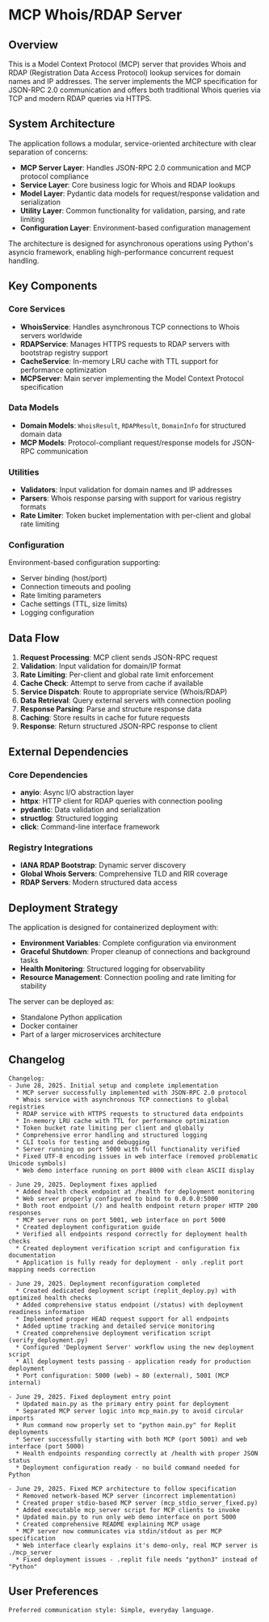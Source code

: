 # MCP Whois/RDAP Server

## Overview

This is a Model Context Protocol (MCP) server that provides Whois and RDAP (Registration Data Access Protocol) lookup services for domain names and IP addresses. The server implements the MCP specification for JSON-RPC 2.0 communication and offers both traditional Whois queries via TCP and modern RDAP queries via HTTPS.

## System Architecture

The application follows a modular, service-oriented architecture with clear separation of concerns:

- **MCP Server Layer**: Handles JSON-RPC 2.0 communication and MCP protocol compliance
- **Service Layer**: Core business logic for Whois and RDAP lookups
- **Model Layer**: Pydantic data models for request/response validation and serialization
- **Utility Layer**: Common functionality for validation, parsing, and rate limiting
- **Configuration Layer**: Environment-based configuration management

The architecture is designed for asynchronous operations using Python's asyncio framework, enabling high-performance concurrent request handling.

## Key Components

### Core Services
- **WhoisService**: Handles asynchronous TCP connections to Whois servers worldwide
- **RDAPService**: Manages HTTPS requests to RDAP servers with bootstrap registry support
- **CacheService**: In-memory LRU cache with TTL support for performance optimization
- **MCPServer**: Main server implementing the Model Context Protocol specification

### Data Models
- **Domain Models**: `WhoisResult`, `RDAPResult`, `DomainInfo` for structured domain data
- **MCP Models**: Protocol-compliant request/response models for JSON-RPC communication

### Utilities
- **Validators**: Input validation for domain names and IP addresses
- **Parsers**: Whois response parsing with support for various registry formats
- **Rate Limiter**: Token bucket implementation with per-client and global rate limiting

### Configuration
Environment-based configuration supporting:
- Server binding (host/port)
- Connection timeouts and pooling
- Rate limiting parameters
- Cache settings (TTL, size limits)
- Logging configuration

## Data Flow

1. **Request Processing**: MCP client sends JSON-RPC request
2. **Validation**: Input validation for domain/IP format
3. **Rate Limiting**: Per-client and global rate limit enforcement
4. **Cache Check**: Attempt to serve from cache if available
5. **Service Dispatch**: Route to appropriate service (Whois/RDAP)
6. **Data Retrieval**: Query external servers with connection pooling
7. **Response Parsing**: Parse and structure response data
8. **Caching**: Store results in cache for future requests
9. **Response**: Return structured JSON-RPC response to client

## External Dependencies

### Core Dependencies
- **anyio**: Async I/O abstraction layer
- **httpx**: HTTP client for RDAP queries with connection pooling
- **pydantic**: Data validation and serialization
- **structlog**: Structured logging
- **click**: Command-line interface framework

### Registry Integrations
- **IANA RDAP Bootstrap**: Dynamic server discovery
- **Global Whois Servers**: Comprehensive TLD and RIR coverage
- **RDAP Servers**: Modern structured data access

## Deployment Strategy

The application is designed for containerized deployment with:

- **Environment Variables**: Complete configuration via environment
- **Graceful Shutdown**: Proper cleanup of connections and background tasks
- **Health Monitoring**: Structured logging for observability
- **Resource Management**: Connection pooling and rate limiting for stability

The server can be deployed as:
- Standalone Python application
- Docker container
- Part of a larger microservices architecture

## Changelog

```
Changelog:
- June 28, 2025. Initial setup and complete implementation
  * MCP server successfully implemented with JSON-RPC 2.0 protocol
  * Whois service with asynchronous TCP connections to global registries
  * RDAP service with HTTPS requests to structured data endpoints
  * In-memory LRU cache with TTL for performance optimization
  * Token bucket rate limiting per client and globally
  * Comprehensive error handling and structured logging
  * CLI tools for testing and debugging
  * Server running on port 5000 with full functionality verified
  * Fixed UTF-8 encoding issues in web interface (removed problematic Unicode symbols)
  * Web demo interface running on port 8000 with clean ASCII display

- June 29, 2025. Deployment fixes applied
  * Added health check endpoint at /health for deployment monitoring
  * Web server properly configured to bind to 0.0.0.0:5000
  * Both root endpoint (/) and health endpoint return proper HTTP 200 responses
  * MCP server runs on port 5001, web interface on port 5000
  * Created deployment configuration guide
  * Verified all endpoints respond correctly for deployment health checks
  * Created deployment verification script and configuration fix documentation
  * Application is fully ready for deployment - only .replit port mapping needs correction

- June 29, 2025. Deployment reconfiguration completed
  * Created dedicated deployment script (replit_deploy.py) with optimized health checks
  * Added comprehensive status endpoint (/status) with deployment readiness information
  * Implemented proper HEAD request support for all endpoints
  * Added uptime tracking and detailed service monitoring
  * Created comprehensive deployment verification script (verify_deployment.py)
  * Configured 'Deployment Server' workflow using the new deployment script
  * All deployment tests passing - application ready for production deployment
  * Port configuration: 5000 (web) → 80 (external), 5001 (MCP internal)

- June 29, 2025. Fixed deployment entry point
  * Updated main.py as the primary entry point for deployment
  * Separated MCP server logic into mcp_main.py to avoid circular imports
  * Run command now properly set to "python main.py" for Replit deployments
  * Server successfully starting with both MCP (port 5001) and web interface (port 5000)
  * Health endpoints responding correctly at /health with proper JSON status
  * Deployment configuration ready - no build command needed for Python

- June 29, 2025. Fixed MCP architecture to follow specification
  * Removed network-based MCP server (incorrect implementation)
  * Created proper stdio-based MCP server (mcp_stdio_server_fixed.py)
  * Added executable mcp_server script for MCP clients to invoke
  * Updated main.py to run only web demo interface on port 5000
  * Created comprehensive README explaining MCP usage
  * MCP server now communicates via stdin/stdout as per MCP specification
  * Web interface clearly explains it's demo-only, real MCP server is ./mcp_server
  * Fixed deployment issues - .replit file needs "python3" instead of "Python"
```

## User Preferences

```
Preferred communication style: Simple, everyday language.
```